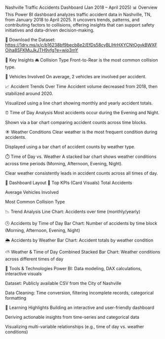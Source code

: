 Nashville Traffic Accidents Dashboard (Jan 2018 – April 2025)
📊 Overview
This Power BI dashboard analyzes traffic accident data in Nashville, TN, from January 2018 to April 2025. It uncovers trends, patterns, and contributing factors to collisions, offering insights that can support safety initiatives and data-driven decision-making.



📂 Download the Dataset: https://1drv.ms/x/c/b16238bf9becb8e2/EfDs58cyBLlHrHXYCNtOgykBWXFOiha8SFKMuJkJTH9vfg?e=wio3mY



📌 Key Insights
🚘 Collision Type
Front-to-Rear is the most common collision type.

🚗 Vehicles Involved
On average, 2 vehicles are involved per accident.

📈 Accident Trends Over Time
Accident volume decreased from 2018, then stabilized around 2020.

Visualized using a line chart showing monthly and yearly accident totals.

⏰ Time of Day Analysis
Most accidents occur during the Evening and Night.

Shown via a bar chart comparing accident counts across time blocks.

☀️ Weather Conditions
Clear weather is the most frequent condition during accidents.

Displayed using a bar chart of accident counts by weather type.

⏱️ Time of Day vs. Weather
A stacked bar chart shows weather conditions across time periods (Morning, Afternoon, Evening, Night).

Clear weather consistently leads in accident counts across all times of day.

📐 Dashboard Layout
🔢 Top KPIs (Card Visuals)
Total Accidents

Average Vehicles Involved

Most Common Collision Type

📉 Trend Analysis
Line Chart: Accidents over time (monthly/yearly)

🕒 Accidents by Time of Day
Bar Chart: Number of accidents by time block (Morning, Afternoon, Evening, Night)

🌦️ Accidents by Weather
Bar Chart: Accident totals by weather condition

⛅ Weather \& Time of Day Combined
Stacked Bar Chart: Weather conditions across different times of day

💼 Tools \& Technologies
Power BI: Data modeling, DAX calculations, interactive visuals

Dataset: Publicly available CSV from the City of Nashville

Data Cleaning: Time conversion, filtering incomplete records, categorical formatting

🧠 Learning Highlights
Building an interactive and user-friendly dashboard

Deriving actionable insights from time-series and categorical data

Visualizing multi-variable relationships (e.g., time of day vs. weather conditions)

